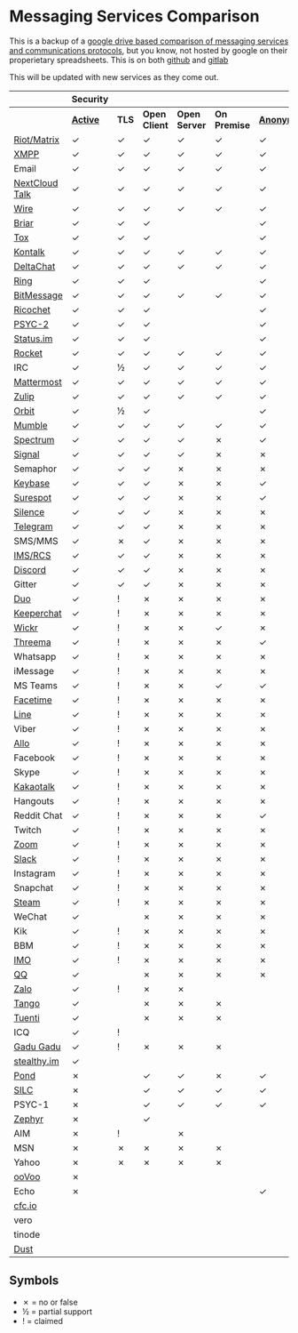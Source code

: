 # Messaging Services Comparison

This is a backup of a [google drive based comparison of messaging services and communications protocols](https://docs.google.com/spreadsheets/d/1-UlA4-tslROBDS9IqHalWVztqZo7uxlCeKPQ-8uoFOU/edit#gid=0), but you know, not hosted by google on their properietary spreadsheets. This is on both [github](https://github.com/dessalines/Messaging-Services-Comparison) and [gitlab](https://gitlab.com/dessalines/Messaging-Services-Comparison)

This will be updated with new services as they come out.

| | Security | | | | | | | | | | | | Compatibility | | | | | | | | | Features | | | | | | Sustainability | | | |
| --- | --- | --- | --- | --- | --- | --- | --- | --- | --- | --- | --- | --- | --- | --- | --- | --- | --- | --- | --- | --- | --- | --- | --- | --- | --- | --- | --- | --- | --- | --- | --- |
|   | [**Active**][active] | **TLS** | **Open Client** | **Open Server** | **On Premise** | [**Anonymous**][anonymous] | **E2E Private** | **E2E Group** | [**E2E Default**][e2e_default] | [**E2E Audit**][e2e_audit] | **FIDO1 / U2F** | **Desktop Web** | **Mobile Web** | **Android** | **Apple iOS** | [**AOSP**][aosp] | **Win** | **macOS** | **Linux** | **BSD** | **Terminal** | [**MDM**][mdm] | [**Offline Messages**][offline_messages] | **File Share** | **Audio Call** | **Video Call** | [**Phoneless**][phoneless] | [**Decentralized or Federated**][decentralized] | **Open Spec** | [**IETF**][ietf] | **Introduced** |
| [Riot/Matrix](https://matrix.org/) | ✓ | ✓ | ✓ | ✓ | ✓ | ✓ | ✓ | ✓ | [✗](https://github.com/vector-im/riot-web/issues/6779) | [✓](https://www.nccgroup.trust/us/our-research/matrix-olm-cryptographic-review/) | [✗](https://github.com/vector-im/riot-web/issues/2772) | ✓ | ✓ | ✓ | ✓ | ✓ | ✓ | ✓ | ✓ | ✓ | [½](https://github.com/torhve/weechat-matrix-protocol-script/issues/124) | ✓ | ✓ | ✓ | ✓ | ✓ | ✓ | ✓ | ✓ | [✗](https://matrix.org/docs/guides/faq.html#why-aren't-you-doing-this-through-the-ietf%3F-or-w3c%3F-or-3gpp%3F) | 2014 |
| [XMPP](https://xmpp.org/) | ✓ | ✓ | ✓ | ✓ | ✓ | ✓ | ✓ | ✓ | ½ | [✓](http://conversations.im/omemo/audit.pdf) | ✗ | ✓ | ✓ | ✓ | ✓ | ✓ | ✓ | ✓ | ✓ | ✓ | ✓ | ✓ | ✓ | ✓ | ✓ | ✓ | ✓ | ✓ | ✓ | ✓ | 1999 |
| Email | ✓ | ✓ | ✓ | ✓ | ✓ | ✓ | ✓ | ✓ | ✗ | ✓ | ✓ | ✓ | ✓ | ✓ | ✓ | ✓ | ✓ | ✓ | ✓ | ✓ | ✓ | ✓ | ✓ | ✓ | ✓ | ✓ | ✓ | ✓ | ✓ | ✓ | 1960s |
| [NextCloud Talk](https://nextcloud.com/talk/) | ✓ | ✓ | ✓ | ✓ | ✓ | ✓ | ✓ | ✓ | ✓ | ✗ | ✓ | ✓ | ✓ | ✓ | ✓ | ✓ | ✓ | ✓ | ✓ | ✓ | ✗ | ✓ | ✓ | ✓ | ✓ | ✓ | ✓ | ✓ | ✗ | ✗ | 2018 |
| [Wire](https://wire.com/) | ✓ | ✓ | ✓ | ✓ | ✓ | ✓ | ✓ | ✓ | ✓ | [✓](https://medium.com/@wireapp/wires-independent-security-review-61f37a1762a8) | [✗](https://github.com/wireapp/wire/issues/85) | ✓ | ✗ | ✓ | ✓ | [✗](https://github.com/wireapp/wire-android#what-is-included-in-the-open-source-client) | ✓ | ✓ | ✓ | ✓ | [½](https://github.com/wireapp/coax) | ✓ | ✓ | ✓ | ✓ | ✓ | ✓ | ✗ | ✗ | ✗ | 2014 |
| [Briar](https://briarproject.org/) | ✓ | ✓ | ✓ |  |  | ✓ | ✓ | ✓ | ✓ | [✓](https://briarproject.org/raw/BRP-01-report.pdf) |  | ✗ | ✗ | ✓ | ✗ | ✓ | ✗ | ✗ | ✗ | ✗ | ✗ | ✗ | ✓ | ✗ | ✗ | ✗ | ✗ | ✓ | ✗ | ✗ | 2016 |
| [Tox](https://tox.chat/) | ✓ | ✓ | ✓ |  |  | ✓ | ✓ | ✓ | ✓ | [✗](https://github.com/TokTok/c-toxcore/issues/426) |  | ✗ | ✗ | ✓ | ✓ | ✓ | ✓ | ✓ | ✓ | ✓ | ✓ | ✗ | ½ | ✓ | ✓ | ✓ | ✓ | ✓ | ✓ | ✗ | 2013 |
| [Kontalk](https://kontalk.org/) | ✓ | ✓ | ✓ | ✓ | ✓ | ✓ | ✓ | ✓ | ✓ | ✗ | ✗ | ✗ | ✗ | ✓ | ✓ | ✓ | ✓ | ✓ | ✓ | ✓ | ✗ | ✓ | ✓ | ✓ | ✗ | ✗ | ✓ | ✓ | ✓ | ½ | 2014 |
| [DeltaChat](https://delta.chat/) | ✓ | ✓ | ✓ | ✓ | ✓ | ✓ | ✓ | ✓ | ✓ | ✗ | ✗ | ✗ | ✗ | ✓ | ✗ | ✓ | ✗ | ✗ | ½ | ✗ | ✗ | ✓ | ✓ | ✓ | ✗ | ✗ | ✓ | ✓ | ✓ | [½](https://github.com/deltachat/deltachat-android/blob/master/standards.md#standards-used-in-delta-chat) | 2017 |
| [Ring](https://ring.cx/) | ✓ | ✓ | ✓ |  |  | ✓ | ✓ | ✓ | ✓ | ✗ |  | ✗ | ✗ | ✓ | ✓ | ✓ | ✓ | ✓ | ✓ | ✓ | ✗ | ✓ | ✗ | ✓ | ✓ | ✓ | ✓ | ✓ | ½ | ✗ | 2016 |
| [BitMessage](https://bitmessage.org/) | ✓ | ✓ | ✓ | ✓ | ✓ | ✓ | ✓ | ✓ | ✓ | ✗ | ✗ | ✗ | ✗ | [✓](https://github.com/Bitmessage/PyBMAndroidQt) | ✗ | ✗ | ✓ | [✓](https://github.com/VoluntaryLabs/Bitpost) | ✓ | ✓ | ✗ | ✓ | ✓ | ✗ | ✗ | ✗ | ✓ | ✓ | ✓ | ✗ | 2014 |
| [Ricochet](https://ricochet.im/) | ✓ | ✓ | ✓ |  |  | ✓ | ✓ | ✓ | ✓ | ✗ |  | ✗ | ✗ | ✗ | ✗ | ✗ | ✓ | ✓ | ✓ | ✓ | ✗ | ✓ | [✗](https://github.com/ricochet-im/ricochet/issues/405) | ✗ | ✗ | ✗ | ✓ | ✓ | [✓](https://github.com/ricochet-im/ricochet/blob/master/doc/protocol.md) | ✗ | 2016 |
| [PSYC-2](https://about.psyc.eu/PSYC2) | ✓ | ✓ | ✓ |  |  | ✓ | ✓ | ✓ | ✓ | ✗ |  | ✗ | ✗ | ✗ | ✗ | ✗ | ✗ | ✗ | ✗ | ✗ | ✓ | ✓ | ✓ | ✓ | ✓ | ✓ | ✓ | ✓ | ✓ | ✗ | 2013 |
| [Status.im](http://status.im/) | ✓ | ✓ | ✓ |  |  | ✓ | ✓ | ✓ | ✓ | ✗ |  | ✗ | ✗ | [✓](https://play.google.com/store/apps/details?id=im.status.ethereum) | ✓ |   | ✗ | ✓ | ✓ | ✗ |   |   | ½ |   |   |   | ✓ | ✓ |   | ✗ | 2016 |
| [Rocket](https://rocket.chat/) | ✓ | ✓ | ✓ | ✓ | ✓ | ✓ | ✓ | ✓ | ✗ | ✗ | ✗ | ✓ | ✓ | ✓ | ✓ | ✓ | ✓ | ✓ | ✓ | ✓ | ✓ | ✓ | ✓ | ✓ | ✓ | ✓ | ✓ | ✗ | ✓ | ✗ | 2015 |
| IRC | ✓ | ½ | ✓ | ✓ | ✓ | ✓ | ✓ | ✗ | ✗ | ✗ | ✗ | ✓ | ✓ | ✓ | ✓ | ✓ | ✓ | ✓ | ✓ | ✓ | ✓ | ✗ | ✗ | ✓ | ✗ | ✗ | ✓ | ✓ | ✓ | ✓ | 1988 |
| [Mattermost](https://mattermost.com/) | ✓ | ✓ | ✓ | ✓ | ✓ | ✓ | ✗ | ✗ | ✗ | ✗ | ✗ | ✓ | ✓ | ✓ | ✓ | ✓ | ✓ | ✓ | ✓ | ✓ | ✓ | ✓ | ✓ | ✓ | ✓ | ✓ | ✓ | ✗ | ✓ | ✗ | 2016 |
| [Zulip](https://zulipchat.com/) | ✓ | ✓ | ✓ | ✓ | ✓ | ✓ | ✗ | [✗](https://github.com/zulip/zulip/issues/6096) | ✗ | ✗ | ✗ | ✓ | ✗ | ✓ | ✓ | ✓ | ✓ | ✓ | ✓ | ✓ | ✗ | ✓ | ✓ | ✓ | ✓ | ✓ | ✓ | [✗](https://github.com/zulip/zulip/issues/356) | ✗ | ✗ | 2014 |
| [Orbit](https://github.com/orbitdb/orbit) | ✓ | ½ | ✓ |  |  | ✓ | ✗ | ✗ | ✗ | ✗ |  | [✓](https://orbit.chat/) | [✓](https://orbit.chat/) | ✗ | ✗ | ✗ | ✗ | [✓](https://github.com/orbitdb/orbit-electron) | [✓](https://github.com/orbitdb/orbit-electron) | ✗ | [✓](https://github.com/orbitdb/orbit-textui) | ✓ | ✓ | ✓ | ✗ | ✗ | ✓ | ✓ | ✗ | ✗ | 2015 |
| [Mumble](https://wiki.mumble.info/wiki/Main_Page) | ✓ | ✓ | ✓ | ✓ | ✓ | ✓ | ✗ | ✗ | ✗ | ✗ | ✗ | ✓ | ✗ | ✓ | ✓ | ✓ | ✓ | ✓ | ✓ | ✓ | ✗ | ✓ | ✗ | ✗ | ✓ | ✗ | ✓ | ✗ | ✓ | ✗ | 2005 |
| [Spectrum](https://spectrum.chat/) | ✓ | ✓ | ✓ | ✓ | ✗ | ✓ | [✗](https://github.com/withspectrum/spectrum/issues/549) | ✗ | ✗ | ✗ | ✗ | ✓ | ✗ | ✓ | ✓ | ✗ | ✗ | ✗ | ✗ | ✗ | ✗ | ✓ | ✓ | ✗ | ✗ | ✗ | ✓ | ✗ | ✗ | ✗ | 2011 |
| [Signal](https://www.signal.org/) | ✓ | ✓ | ✓ | ✓ | ✗ | ✗ | ✓ | ✓ | ✓ | [✓](https://eprint.iacr.org/2016/1013.pdf) | ✗ | ✓ | ✗ | ✓ | ✓ | ✗ | ✓ | ✓ | ✓ | ✗ | ✗ | ✗ | ✓ | ✓ | ✓ | ✓ | ✗ | ✗ | ✗ | ✗ | 2014 |
| Semaphor | ✓ | ✓ | ✓ | ✗ | ✗ | ✗ | ✓ | ✓ | ✓ | ✗ | ✗ | ✗ | ✗ | ✓ | ✓ | ✗ | ✓ | ✓ | ✓ | ✗ | ✗ | ✓ | ✓ | ✓ | ✗ | ✗ | ✓ | ✗ | ✗ | ✗ | 2016 |
| [Keybase](https://keybase.io/) | ✓ | ✓ | ✓ | ✗ | ✗ | ✓ | ✓ | ✓ | ✓ | ✗ | [✗](https://github.com/keybase/keybase-issues/issues/808) | ✓ | ✓ | ✓ | ✓ | ✗ | ✓ | ✓ | ✓ | ✗ | ✓ | ✓ | ✓ | ✓ | ✗ | ✗ | ✓ | ✗ | ✗ | ✗ | 2017 |
| [Surespot](https://www.surespot.me/) | ✓ | ✓ | ✓ | ✗ | ✗ | ✓ | ✓ | ✗ | ✓ | ✗ | ✗ | ✗ | ✗ | ✓ | ✓ | ✓ | ✗ | ✗ | ✗ | ✗ | ✗ | ✗ | ✓ | ✓ | ✗ | ✗ | ✗ | ✗ | ✗ | ✗ |   |
| [Silence](https://silence.im/) | ✓ | ✓ | ✓ | ✗ | ✗ | ✗ | ✓ | ✗ | ✗ | ✗ | ✗ | ✗ | ✗ | ✓ | ✗ | ✓ | ✗ | ✗ | ✗ | ✗ | ✗ | ✗ | ✓ | ✓ | ✗ | ✗ | ✗ | ✓ | ✗ | ✗ |   |
| [Telegram](https://telegram.org/) | ✓ | ✓ | ✓ | ✗ | ✗ | ✗ | ½ | ✗ | ✗ | ✗ | ✗ | [✓](https://web.telegram.org/) | ✗ | ✓ | ✓ | ✓ | ✓ | ✓ | ✓ | ✓ | ✓ | ✓ | ✓ | ✓ | ✓ | ✗ | ✗ | ✗ | [✓](https://core.telegram.org/mtproto) | ✗ |   |
| SMS/MMS | ✓ | ✗ | ✓ | ✗ | ✗ | ✗ | ✗ | ✗ | ✗ | ✗ | ✗ | ✗ | ✗ | ✓ | ✓ | ✓ | ✓ | ✗ | ✓ | ✗ | ✗ | ✓ | ✓ | ✓ | ✓ | ✗ | ✗ | ✓ | ✓ | ½ |   |
| [IMS/RCS](https://en.wikipedia.org/wiki/Rich_Communication_Services) | ✓ | ✓ | ✓ | ✗ | ✗ | ✗ | ✗ | ✗ | ✗ | ✗ | ✗ | ✗ | ✗ | ✓ | ✓ | ✓ | ✗ | ✗ | ✗ | ✗ | ✗ | ✓ | ✓ | ✓ | ✓ | ✓ | ✗ | ✓ | ✓ | ✗ |   |
| [Discord](https://discordapp.com/) | ✓ | ✓ | ✓ | ✗ | ✗ | ✗ | ✗ | ✗ | ✗ | ✗ | ✗ | ✓ | ✗ | ✓ | ✓ | ✗ | ✓ | ✓ | ✓ | ✗ | ✓ | ✓ | ✓ | ✓ | ✓ | ✓ | ✓ | ✗ | ✗ | ✗ |   |
| Gitter | ✓ | ✓ | ✓ | ✗ | ✗ | ✗ | ✗ | ✗ | ✗ | ✗ | ✗ | ✓ | ✓ | ✓ | ✓ | ✓ | ✓ | ✓ | ✓ | ✓ | ✓ | ✓ | ✓ | ✗ | ✗ | ✗ | ✓ | ✗ | ✓ | ✗ |   |
| [Duo](https://duo.google.com/) | ✓ | ! | ✗ | ✗ | ✗ | ✗ | ! | ! | ! | ✗ | ✓ | ✗ | ✗ | ✓ | ✓ | ✗ | ✗ | ✗ | ✗ | ✗ | ✗ | ✗ | ✓ | ✗ | ✓ | ✓ | ✓ | ✗ | ✗ | ✗ |   |
| [Keeperchat](https://keeperchat.com/) | ✓ | ! | ✗ | ✗ | ✗ | ✗ | ! | ! | ! | ✗ | ✓ | ✗ | ✗ | ✓ | ✓ | ✗ | ✓ | ✓ | ✗ | ✗ | ✗ | ✓ | ✓ | ✓ | ✗ | ✗ | ✓ | ✗ | ✗ | ✗ | 2017 |
| [Wickr](https://wickr.com/) | ✓ | ! | ✗ | ✗ | ✓ | ✗ | ! | ! | ! | ✗ | ✗ | ✓ | ✗ | ✓ | ✓ | ✗ | ✓ | ✓ | ✓ | ✗ | ✗ | ✓ | ✓ | ✓ | ✓ | ✓ | ✓ | ✗ | ✗ | ✗ |   |
| [Threema](https://threema.ch/) | ✓ | ! | ✗ | ✗ | ✗ | ✓ | ! | ! | ! | ✗ | ✗ | ✓ | ✗ | ✓ | ✓ | ✗ | ✗ | ✗ | ✗ | ✗ | ✗ | ✓ | ✓ | ✓ | ✓ | ✗ | ✓ | ✗ | ✗ | ✗ |   |
| Whatsapp | ✓ | ! | ✗ | ✗ | ✗ | ✗ | ! | ! | ! | ✗ | ✗ | ✓ | ✗ | ✓ | ✓ | ✗ | [✓](https://blog.whatsapp.com/10000621/Introducing-WhatsApps-desktop-app) | [✓](https://blog.whatsapp.com/10000621/Introducing-WhatsApps-desktop-app) | ✗ | ✗ | ✗ | ✗ | ✓ | ✓ | ✓ | ✓ | ✗ | ✗ | ✗ | ✗ |   |
| iMessage | ✓ | ! | ✗ | ✗ | ✗ | ✗ | ! | ! | ! | ✗ | ✗ | ✗ | ✗ | ✗ | ✓ | ✗ | ✗ | ✓ | ✗ | ✗ | ✗ | ✓ | ✓ | ✓ | ✗ | ✗ | ✗ | ✗ | ✗ | ✗ |   |
| MS Teams | ✓ | ! | ✗ | ✗ | ✓ | ✓ | ! | ! | ! | ✗ | ✗ | ✗ | ✗ | ✓ | ✓ | ✗ | ✓ | ✓ | ✗ | ✗ | ✗ | ✓ | ✓ | ✓ | ✓ | ✓ | ✓ | ✗ | ✗ | ✗ |   |
| [Facetime](https://www.apple.com/ios/facetime) | ✓ | ! | ✗ | ✗ | ✗ | ✗ | ! | ! | ! | ✗ | ✗ | ✗ | ✗ | ✗ | ✓ | ✗ | ✗ | ✓ | ✗ | ✗ | ✗ | ✗ | ✗ | ✗ | ✓ | ✓ | ✓ | ✗ | ✗ | ✗ |   |
| [Line](https://line.me/en/) | ✓ | ! | ✗ | ✗ | ✗ | ✗ | ! | ! | ! | ✗ | ✗ | ✗ | ✗ | ✓ | ✓ | ✗ | ✓ | ✓ | ✗ | ✗ | ✗ | ✓ | ✓ | ✓ | ✓ | ✓ | ✓ | ✗ | ✗ | ✗ |   |
| Viber | ✓ | ! | ✗ | ✗ | ✗ | ✗ | ! | ! | ! | ✗ | ✗ |   |   | ✓ | ✓ |   | ✓ | ✓ |   |   | ✗ | ✓ | ✓ | ✓ | ✓ | ✓ | ✗ | ✗ | ✗ | ✗ |   |
| [Allo](https://allo.google.com/) | ✓ | ! | ✗ | ✗ | ✗ | ✗ | ! | ! | ✗ | ✗ | ✓ | ✗ | ✗ | ✓ | ✓ | ✗ | ✗ | ✗ | ✗ | ✗ | ✗ | ✓ | ✓ | ✓ | ✗ | ✗ | ✓ | ✗ | ✗ | ✗ |   |
| Facebook | ✓ | ! | ✗ | ✗ | ✗ | ✗ | ! | ! | ✗ | ✗ | ✓ | ✓ | ✓ | ✓ | ✓ | ✗ | ✗ | ✗ | ✗ | ✗ | ✓ | ✓ | ✓ | ✓ | ✓ | ✓ | ✓ | ✗ | ✗ | ✗ |   |
| Skype | ✓ | ! | ✗ | ✗ | ✗ | ✗ | ! | ✗ | ✗ | ✗ | ✗ | ✓ | ✗ | ✓ | ✓ | ✗ | ✓ | ✓ | ✓ | ✗ | ✗ | ✓ | ✓ | ✓ | ✓ | ✓ | ✓ | ✗ | ✗ | ✗ |   |
| [Kakaotalk](https://www.kakaocorp.com/service/KakaoTalk?lang=en) | ✓ | ! | ✗ | ✗ | ✗ | ✗ | [!](https://techcrunch.com/2014/12/07/chat-app-kakao-talk-begins-offering-opt-in-encryption-following-recent-privacy-storm/) | ✗ | ✗ | ✗ | ✗ |   |   | ✓ | ✓ |   | ✓ | ✓ |   |   | ✗ | ✓ | ✓ | ✓ | ✓ |   |   | ✗ | ✗ | ✗ |   |
| Hangouts | ✓ | ! | ✗ | ✗ | ✗ | ✗ | ✗ | ✗ | ✗ | ✗ | ✓ | ✓ | ✗ | ✓ | ✓ | ✗ | ✓ | ✓ | ✓ | ✓ | [✓](https://github.com/tdryer/hangups) | ✓ | ✓ | ✓ | ✓ | ✓ | ✓ | ✗ | ✗ | ✗ |   |
| Reddit Chat | ✓ | ! | ✗ | ✗ | ✗ | ✓ | ✗ | ✗ | ✗ | ✗ | ✗ | ✓ | ✗ | ✗ | ✗ | ✗ | ✗ | ✗ | ✗ | ✗ | ✗ | ✓ | ✓ | ✗ | ✗ | ✗ | ✓ | ✗ | ✗ | ✗ |   |
| Twitch | ✓ | ! | ✗ | ✗ | ✗ | ✗ | ✗ | ✗ | ✗ | ✗ | ✗ | ✓ | ✗ | ✓ | ✓ | ✗ | ✓ | ✗ | ✗ | ✗ | ✓ | ✓ | ✓ | ✗ | ✗ | ✗ | ✓ | ✗ | ✓ | ✗ |   |
| [Zoom](https://zoom.us/) | ✓ | ! | ✗ | ✗ | ✗ | ✗ | ✗ | ✗ | ✗ | ✗ | ✗ | ✓ | ✗ | ✓ | ✓ | ✗ | ✓ | ✓ | ✓ | ✗ | ✗ | ✓ | ✓ | ✗ | ✓ | ✓ | ✓ | ✗ | ✗ | ✗ |   |
| [Slack](https://slack.com/) | ✓ | ! | ✗ | ✗ | ✗ | ✗ | ✗ | ✗ | ✗ | ✗ | ✗ | ✓ | ✓ | ✓ | ✓ | ✓ | ✓ | ✓ | ✓ | ✓ | ✗ | ✓ | ✓ | ✓ | ✓ | ✓ | ✓ | ✗ | ✗ | ✗ |   |
| Instagram | ✓ | ! | ✗ | ✗ | ✗ | ✗ | ✗ | ✗ | ✗ | ✗ | ✗ | ✗ | ✗ | ✓ | ✓ | ✗ | ✓ | ✓ | ✗ | ✗ | ✗ | ✓ | ✓ | ✓ | ✓ | ✓ | ✗ | ✗ | ✗ | ✗ |   |
| Snapchat | ✓ | ! | ✗ | ✗ | ✗ | ✗ | ✗ | ✗ | ✗ | ✗ | ✗ | ✗ | ✗ | ✓ | ✓ | ✗ | ✗ | ✗ | ✗ | ✗ | ✗ | ✓ | ✓ | ✓ | ✓ | ✓ | ✗ | ✗ | ✗ | ✗ |   |
| [Steam](https://steampowered.com/) | ✓ | ! | ✗ | ✗ | ✗ | ✗ | ✗ | ✗ | ✗ | ✗ | ✗ | [✓](https://steamcommunity.com/chat/) |   | ✓ | ✓ | ✓ | ✓ | ✓ | ✓ |   | ✗ | ✓ | ✓ | ✗ | ✓ | ✗ | ✓ | ✗ | ✗ | ✗ |   |
| WeChat | ✓ |   | ✗ | ✗ | ✗ | ✗ | ✗ | ✗ | ✗ | ✗ | ✗ | ✓ |   | ✓ | ✓ |   | ✓ | ✓ | [✓](https://github.com/geeeeeeeeek/electronic-wechat) |   |   | ✓ | ✓ | ✓ | ✓ | ✓ | ✗ | ✗ | ✗ | ✗ | 2011 |
| Kik | ✓ | ! | ✗ | ✗ | ✗ | ✗ | ✗ | ✗ | ✗ | ✗ | ✗ |   |   | ✓ |   |   |   |   |   |   | ✗ | ✓ | ✓ | ✓ |   |   |   | ✗ | ✗ | ✗ |   |
| BBM | ✓ | ! | ✗ | ✗ | ✗ | ✗ | ✗ | ✗ | ✗ | ✗ | ✗ |   |   |   |   |   |   |   |   |   | ✗ | ✓ | ✓ |   |   |   |   | ✗ | ✗ | ✗ |   |
| [IMO](https://www.imo.im/) | ✓ | ! | ✗ | ✗ | ✗ | ✗ | ✗ | ✗ | ✗ | ✗ | ✗ | ✗ | ✗ | ✓ | ✓ | ✓ | ✓ | ✓ | ✗ | ✗ | ✗ | ✓ | ✓ |   |   |   |   | ✗ | ✗ | ✗ |   |
| [QQ](http://www.qq.com/) | ✓ |   | ✗ | ✗ | ✗ | ✗ | ✗ | ✗ | ✗ | ✗ | ✗ | ✓ |   | ✓ | ✓ |   | ✓ | ✓ | ✗ |   | ✗ | ✓ | ✓ | ✓ | ✓ | ✓ | ✓ | ✗ | ✗ | ✗ | 1999 |
| [Zalo](https://zalo.me/) | ✓ | ! | ✗ | ✗ |   |   |   |   |   | ✗ | ✗ | ✓ |   | ✓ | ✓ |   |   |   |   |   | ✗ | ✓ |   |   | ✓ | ✓ |   |   |   | ✗ |   |
| [Tango](https://www.tango.me/) | ✓ |   | ✗ | ✗ | ✗ |   |   |   |   | ✗ | ✗ | ✗ | ✗ | ✓ | ✓ | ✓ | ✗ | ✗ | ✗ | ✗ | ✗ | ✓ |   | ✓ | ✓ | ✓ |   |   |   |   |   |
| [Tuenti](https://www.tuenti.com/epp) | ✓ |   | ✗ | ✗ | ✗ |   |   |   |   | ✗ | ✗ | [✓](http://www.tuenti.com/login) |   | ✓ | ✓ |   |   |   |   |   | ✗ | ✓ |   |   | ✓ |   |   | ✗ | ✗ | ✗ |   |
| ICQ | ✓ | ! |   |   |   |   |   |   |   | ✗ | ✗ |   |   |   |   |   | ✓ |   |   |   | ✓ | ✓ |   |   |   |   |   | ✗ |   | ✗ |   |
| [Gadu Gadu](https://www.gadu-gadu.pl/) | ✓ | ! | ✗ | ✗ | ✗ |   |   |   |   | ✗ | ✗ |   |   | ✓ | ✓ |   | ✓ | ✓ | ✓ |   | ✗ | ✓ | ✓ | ✓ | ✓ |   |   | ✗ | ✗ | ✗ |   |
| [stealthy.im](http://stealthy.im/) | ✓ |   |   |   |   |   |   |   |   |   |   |   |   | ✓ | ✓ |   |   |   |   |   |   |   |   |   |   |   |   |   |   |   |   |
| [Pond](https://github.com/agl/pond) | ✗ |   | ✓ | ✓ | ✗ | ✓ | ✓ | ✓ | ✓ | ✗ | ✗ | ✗ | ✗ | ✗ | ✗ | ✗ | ✗ | ✗ | ✗ | ✗ | ✗ |   |   | ✗ | ✗ | ✗ |   | ✗ | ✓ | ✗ |   |
| [SILC](http://www.silcnet.org/) | ✗ |   | ✓ | ✓ | ✓ | ✓ | ✓ | ✗ | ✗ | ✗ | ✗ | ✗ | ✗ | ✗ | ✗ | ✗ | ✓ | ✓ | ✓ | ✗ | ✓ |   | ✓ | ✓ | ✓ | ✓ | ✓ | ✓ | ✓ | ✗ |   |
| PSYC-1 | ✗ |   | ✓ | ✓ | ✓ | ✓ | ✗ | ✗ | ✗ | ✗ | ✗ | ✓ | ✓ | ✓ | ✓ | ✓ | ✓ | ✓ | ✓ | ✓ | ✓ |   | ✓ | ✓ | ✓ | ✓ | ✓ | ✓ | ✓ | ✗ | 2000 |
| [Zephyr](https://github.com/zephyr-im) | ✗ |   | ✓ |   |   |   |   |   |   | ✗ | ✗ |   |   |   |   |   |   |   |   |   | ✗ |   |   |   |   |   |   |   |   |   |   |
| AIM | ✗ | ! |   | ✗ |   |   | ✗ | ✗ | ✗ | ✗ | ✗ |   |   |   |   |   | ✓ |   |   |   | ✓ |   |   |   |   |   |   | ✗ |   | ✗ |   |
| MSN | ✗ | ✗ | ✗ | ✗ | ✗ |   | ✗ | ✗ | ✗ | ✗ | ✗ |   |   |   |   |   | ✓ |   |   |   | ✓ |   |   |   |   |   | ✓ | ✗ |   | ✗ |   |
| Yahoo | ✗ | ✗ | ✗ | ✗ | ✗ |   | ✗ | ✗ | ✗ | ✗ | ✗ |   |   |   |   |   |   |   |   |   | ✓ |   |   |   |   |   | ✓ | ✗ |   | ✗ |   |
| [ooVoo](http://www.oovoo.com/) | ✗ |   |   |   |   |   |   |   |   | ✗ | ✗ |   |   |   |   |   |   |   |   |   | ✗ |   |   |   |   |   |   |   |   |   |   |
| Echo | ✗ |   |   |   |   | ✓ |   |   |   | ✗ | ✗ |   |   |   |   |   |   |   |   |   | ✗ |   |   |   |   |   | ✓ | ✓ |   |   |   |
| [cfc.io](http://cfc.io/) |   |   |   |   |   |   |   |   |   |   |   |   |   |   |   |   |   |   |   |   |   |   |   |   |   |   |   |   |   |   |   |
| vero |   |   |   |   |   |   |   |   |   |   |   |   |   |   |   |   |   |   |   |   |   |   |   |   |   |   |   |   |   |   |   |
| tinode |   |   |   |   |   |   |   |   |   |   |   |   |   |   |   |   |   |   |   |   |   |   |   |   |   |   |   |   |   |   |   |
| [Dust](https://www.usedust.com/) |   |   |   |   |   |   |   |   |   |   |   |   |   | ✓ | ✓ |   |   |   |   |   |   |   |   |   |   |   |   |   |   |   |   |


## Symbols

- ✗ = no or false
- ½ = partial support
- ! = claimed

<!-- Footnotes -->

[active]: https://duckduckgo.com/?q=!w+active "The creators of the app/protocol are continuing development/support of it.
For Open Source projects: has had a commit in the last year."
[anonymous]: https://duckduckgo.com/?q=!w+anonymous "If a phone number or other permanent-ish identifier is required for using the platform"
[e2e_default]: https://duckduckgo.com/?q=!w+e2ee "Are all chats end-to-end encrypted by default?"
[e2e_audit]: https://duckduckgo.com/?q=!w+e2ee "Has there been a third party audit on the overall end to end encryption protocol by a well known security research firm or academic institution."
[aosp]: https://duckduckgo.com/?q=!w+aosp "This means there is an open source signed package available to a package manager that works on phones without Google Play. E.G. a reproducible F-Droid release."
[mdm]: https://duckduckgo.com/?q=!w+messaging "Multi-device messaging: More than one device can be directly connected to a given account at the same time"
[offline_messages]: https://duckduckgo.com/?q=!w+offline+messages "If the receiving party does not have the client open; can you send them a message?"
[phoneless]: https://duckduckgo.com/?q=!w+phoneless "Do you need an actual phone to use the software? e.g. do you need to receive an SMS to sign up?"
[decentralized]: https://duckduckgo.com/?q=!w+decentralized "Multiple people can run their own servers and communicate between them. E-mail is an example of a federated network where gmail users can communicate with fastmail users"
[ietf]: https://duckduckgo.com/?q=!w+ietf "Is the protocol documented in a published IETF or other international standards body document?
Usually this column is: Does an RFC exist for the protocol"
